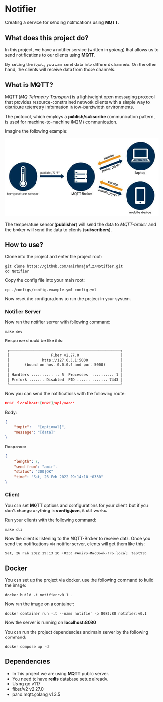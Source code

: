 # Notifier

Creating a service for sending notifications using **MQTT**.

## What does this project do?
In this project, we have a notifier service (written in _golang_) that allows
us to send notifications to our clients using **MQTT**.

By setting the _topic_, you can send data into different channels. On the other
hand, the clients will receive data from those channels.

## What is MQTT?
MQTT (_MQ Telemetry Transport_) is a lightweight 
open messaging protocol that provides resource-constrained 
network clients with a simple way to distribute telemetry 
information in low-bandwidth environments. 

The protocol, which employs a **publish/subscribe** 
communication pattern, is used for machine-to-machine 
(M2M) communication.

Imagine the following example:

<img src="./assets/MQTT_Schema_EN.jpeg" />

The temperature sensor (**publisher**) will send the data to _MQTT-broker_
and the broker will send the data to clients (**subscribers**).

## How to use?
Clone into the project and enter the project root:
```shell
git clone https://github.com/amirhnajafiz/Notifier.git
cd Notifier
```

Copy the config file into your main root:
```shell
cp ./configs/config.example.yml config.yml
```

Now reset the configurations to run the project in your system.

### Notifier Server
Now run the notifier server with following command:
```shell
make dev
```

Response should be like this:
```shell
 ┌───────────────────────────────────────────────────┐ 
 │                   Fiber v2.27.0                   │ 
 │               http://127.0.0.1:5000               │ 
 │       (bound on host 0.0.0.0 and port 5000)       │ 
 │                                                   │ 
 │ Handlers ............. 5  Processes ........... 1 │ 
 │ Prefork ....... Disabled  PID .............. 7443 │ 
 └───────────────────────────────────────────────────┘ 
```

Now you can send the notifications with the following route:
```json lines
POST 'localhost:[PORT]/api/send'
```

Body:
```json
{
    "topic":   "[optional]", 
    "message": "[data]"
}
```

Response:
```json
{
	"length": 7,
	"send from": "amir",
	"status": "200|OK",
	"time": "Sat, 26 Feb 2022 19:14:10 +0330"
}
```

### Client
You can set **MQTT** options and configurations for your client,
but if you don't change anything in **config.json**, it still works.

Run your clients with the following command:
```shell
make cli
```

Now the client is listening to the MQTT-Broker to receive data.
Once you send the notifications via notifier server, clients
will get them like this:
```
Sat, 26 Feb 2022 19:13:18 +0330 #Amirs-MacBook-Pro.local: test990
```

## Docker
You can set up the project via docker, use the following command
to build the image:
```shell
docker build -t notifier:v0.1 .
```

Now run the image on a container:
```shell
docker container run -it --name notifier -p 8080:80 notifier:v0.1
```

Now the server is running on **localhost:8080**

You can run the project dependencies and main server by the following command:
```shell
docker compose up -d
```

## Dependencies
- In this project we are using **MQTT** public server.
- You need to have **redis** database setup already.
- Using go v1.17
- fiber/v2 v2.27.0
- paho.mqtt.golang v1.3.5
